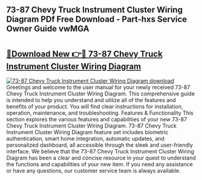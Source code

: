 ## 73-87 Chevy Truck Instrument Cluster Wiring Diagram PDf Free Download - Part-hxs Service Owner Guide vwMGA

# <h2><a href="http://dfnspr.blite.top/?on=73-87+Chevy+Truck+Instrument+Cluster+Wiring+Diagram">🔗Download New 👉🔴 73-87 Chevy Truck Instrument Cluster Wiring Diagram</a></h2>

[![73-87 Chevy Truck Instrument Cluster Wiring Diagram download](https://i.imgur.com/lujVjoI.png)](http://dfnspr.blite.top/?on=73-87+Chevy+Truck+Instrument+Cluster+Wiring+Diagram)
Greetings and welcome to the user manual for your newly received 73-87 Chevy Truck Instrument Cluster Wiring Diagram. This comprehensive guide is intended to help you understand and utilize all of the features and benefits of your product. You will find clear instructions for installation, operation, maintenance, and troubleshooting. Features & Functionality This section explores the various features and capabilities of your new 73-87 Chevy Truck Instrument Cluster Wiring Diagram. 73-87 Chevy Truck Instrument Cluster Wiring Diagram feature set includes biometric authentication, smart home integration, automatic updates, and personalized dashboard, all accessible through the sleek and user-friendly interface. We believe that the 73-87 Chevy Truck Instrument Cluster Wiring Diagram has been a clear and concise resource in your quest to understand the functions and capabilities of your new item. If you need any assistance or have any questions, our customer service team is always available.
